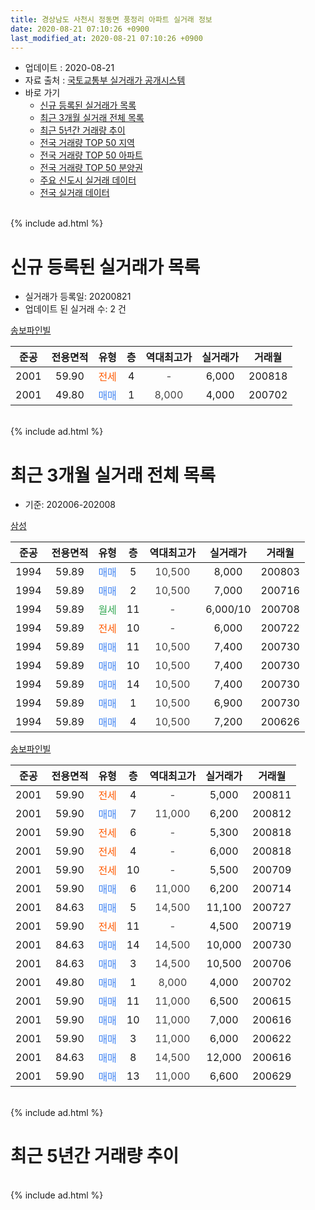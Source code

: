 ```yaml
---
title: 경상남도 사천시 정동면 풍정리 아파트 실거래 정보
date: 2020-08-21 07:10:26 +0900
last_modified_at: 2020-08-21 07:10:26 +0900
---
```


* 업데이트 : 2020-08-21
* 자료 출처 : [국토교통부 실거래가 공개시스템](http://rt.molit.go.kr)
* 바로 가기
    * [신규 등록된 실거래가 목록](#신규-등록된-실거래가-목록)
    * [최근 3개월 실거래 전체 목록](#최근-3개월-실거래-전체-목록)
    * [최근 5년간 거래량 추이](#최근-5년간-거래량-추이)
    * [전국 거래량 TOP 50 지역](https://inasie.github.io/apt-trade-info/최근-3개월-전국에서-가장-거래가-많이-발생한-지역)
    * [전국 거래량 TOP 50 아파트](https://inasie.github.io/apt-trade-info/최근-3개월-전국에서-가장-거래가-많이-발생한-아파트)
    * [전국 거래량 TOP 50 분양권](https://inasie.github.io/apt-trade-info/최근-3개월-전국에서-가장-거래가-많이-발생한-분양권)
    * [주요 신도시 실거래 데이터](https://inasie.github.io/apt-trade-info/주요-신도시)
    * [전국 실거래 데이터](https://inasie.github.io/apt-trade-info/전국)
<br>
{% include ad.html %}
<br>

# 신규 등록된 실거래가 목록
* 실거래가 등록일: 20200821
* 업데이트 된 실거래 수: 2 건


[송보파인빌](https://search.naver.com/search.naver?query=%EA%B2%BD%EC%83%81%EB%82%A8%EB%8F%84+%EC%82%AC%EC%B2%9C%EC%8B%9C+%EC%A0%95%EB%8F%99%EB%A9%B4+%ED%92%8D%EC%A0%95%EB%A6%AC+%EC%86%A1%EB%B3%B4%ED%8C%8C%EC%9D%B8%EB%B9%8C)

|준공|전용면적|유형|층|역대최고가|실거래가|거래월|
|:---:|:---:|:---:|:---:|:---:|:---:|:---:|
|2001|59.90|<span style="color:#ff5a00">전세</span>|4|<span style="color:#444444">-</span>|6,000|200818|
|2001|49.80|<span style="color:#4285f3">매매</span>|1|<span style="color:#444444">8,000</span>|4,000|200702|


<br>
{% include ad.html %}
<br>

# 최근 3개월 실거래 전체 목록
* 기준: 202006-202008


[삼성](https://search.naver.com/search.naver?query=%EA%B2%BD%EC%83%81%EB%82%A8%EB%8F%84+%EC%82%AC%EC%B2%9C%EC%8B%9C+%EC%A0%95%EB%8F%99%EB%A9%B4+%ED%92%8D%EC%A0%95%EB%A6%AC+%EC%82%BC%EC%84%B1)

|준공|전용면적|유형|층|역대최고가|실거래가|거래월|
|:---:|:---:|:---:|:---:|:---:|:---:|:---:|
|1994|59.89|<span style="color:#4285f3">매매</span>|5|<span style="color:#444444">10,500</span>|8,000|200803|
|1994|59.89|<span style="color:#4285f3">매매</span>|2|<span style="color:#444444">10,500</span>|7,000|200716|
|1994|59.89|<span style="color:#34a853">월세</span>|11|<span style="color:#444444">-</span>|6,000/10|200708|
|1994|59.89|<span style="color:#ff5a00">전세</span>|10|<span style="color:#444444">-</span>|6,000|200722|
|1994|59.89|<span style="color:#4285f3">매매</span>|11|<span style="color:#444444">10,500</span>|7,400|200730|
|1994|59.89|<span style="color:#4285f3">매매</span>|10|<span style="color:#444444">10,500</span>|7,400|200730|
|1994|59.89|<span style="color:#4285f3">매매</span>|14|<span style="color:#444444">10,500</span>|7,400|200730|
|1994|59.89|<span style="color:#4285f3">매매</span>|1|<span style="color:#444444">10,500</span>|6,900|200730|
|1994|59.89|<span style="color:#4285f3">매매</span>|4|<span style="color:#444444">10,500</span>|7,200|200626|

[송보파인빌](https://search.naver.com/search.naver?query=%EA%B2%BD%EC%83%81%EB%82%A8%EB%8F%84+%EC%82%AC%EC%B2%9C%EC%8B%9C+%EC%A0%95%EB%8F%99%EB%A9%B4+%ED%92%8D%EC%A0%95%EB%A6%AC+%EC%86%A1%EB%B3%B4%ED%8C%8C%EC%9D%B8%EB%B9%8C)

|준공|전용면적|유형|층|역대최고가|실거래가|거래월|
|:---:|:---:|:---:|:---:|:---:|:---:|:---:|
|2001|59.90|<span style="color:#ff5a00">전세</span>|4|<span style="color:#444444">-</span>|5,000|200811|
|2001|59.90|<span style="color:#4285f3">매매</span>|7|<span style="color:#444444">11,000</span>|6,200|200812|
|2001|59.90|<span style="color:#ff5a00">전세</span>|6|<span style="color:#444444">-</span>|5,300|200818|
|2001|59.90|<span style="color:#ff5a00">전세</span>|4|<span style="color:#444444">-</span>|6,000|200818|
|2001|59.90|<span style="color:#ff5a00">전세</span>|10|<span style="color:#444444">-</span>|5,500|200709|
|2001|59.90|<span style="color:#4285f3">매매</span>|6|<span style="color:#444444">11,000</span>|6,200|200714|
|2001|84.63|<span style="color:#4285f3">매매</span>|5|<span style="color:#444444">14,500</span>|11,100|200727|
|2001|59.90|<span style="color:#ff5a00">전세</span>|11|<span style="color:#444444">-</span>|4,500|200719|
|2001|84.63|<span style="color:#4285f3">매매</span>|14|<span style="color:#444444">14,500</span>|10,000|200730|
|2001|84.63|<span style="color:#4285f3">매매</span>|3|<span style="color:#444444">14,500</span>|10,500|200706|
|2001|49.80|<span style="color:#4285f3">매매</span>|1|<span style="color:#444444">8,000</span>|4,000|200702|
|2001|59.90|<span style="color:#4285f3">매매</span>|11|<span style="color:#444444">11,000</span>|6,500|200615|
|2001|59.90|<span style="color:#4285f3">매매</span>|10|<span style="color:#444444">11,000</span>|7,000|200616|
|2001|59.90|<span style="color:#4285f3">매매</span>|3|<span style="color:#444444">11,000</span>|6,000|200622|
|2001|84.63|<span style="color:#4285f3">매매</span>|8|<span style="color:#444444">14,500</span>|12,000|200616|
|2001|59.90|<span style="color:#4285f3">매매</span>|13|<span style="color:#444444">11,000</span>|6,600|200629|


<br>
{% include ad.html %}
<br>

# 최근 5년간 거래량 추이


<div style="width:100%;">
    <canvas id="deal_progress" height="200"></canvas>
</div>

<script>
new Chart(document.getElementById("deal_progress"), {
    type: 'line',
    data: {
        labels: ['201508','201509','201510','201511','201512','201601','201602','201603','201604','201605','201606','201607','201608','201609','201610','201611','201612','201701','201702','201703','201704','201705','201706','201707','201708','201709','201710','201711','201712','201801','201802','201803','201804','201805','201806','201807','201808','201809','201810','201811','201812','201901','201902','201903','201904','201905','201906','201907','201908','201909','201910','201911','201912','202001','202002','202003','202004','202005','202006','202007','202008'],
        datasets: [{
            label: '매매',
            pointRadius: 1,
            data: [7, 13, 15, 12, 9, 11, 15, 9, 9, 10, 10, 10, 14, 9, 14, 10, 8, 6, 7, 10, 4, 4, 8, 9, 4, 4, 4, 7, 2, 1, 7, 8, 9, 6, 6, 5, 3, 7, 4, 7, 2, 5, 5, 7, 8, 5, 5, 3, 6, 3, 5, 6, 6, 1, 2, 9, 6, 7, 6, 10, 2],
            borderColor: "rgba(255, 201, 14, 1)",
            backgroundColor: "rgba(255, 201, 14, 0.5)",
            fill: false,
            lineTension: 0
        },{
            label: '전월세',
            pointRadius: 1,
            data: [10, 9, 8, 5, 12, 8, 6, 12, 11, 6, 4, 8, 9, 11, 5, 7, 8, 10, 6, 8, 4, 8, 3, 5, 4, 1, 6, 10, 4, 8, 8, 6, 5, 3, 8, 3, 6, 2, 7, 5, 1, 5, 5, 9, 3, 5, 5, 7, 7, 4, 9, 10, 6, 7, 10, 6, 8, 3, 0, 4, 3],
            borderColor: "rgba(0, 141, 185, 1)",
            backgroundColor: "rgba(0, 141, 185, 0.5)",
            fill: false,
            lineTension: 0
        }
        ]
    },
    options: {
        responsive: true,
        title: {
            display: false
        },
        tooltips: {
            mode: 'index',
            intersect: false
        },
        hover: {
            mode: 'nearest',
            intersect: true
        },
        scales: {
            xAxes: [{
                display: true,
                scaleLabel: {
                    display: true,
                    labelString: '년/월'
                }
            }],
            yAxes: [{
                display: true,
                ticks: {
                    suggestedMin: 0,
                },
                scaleLabel: {
                    display: true,
                    labelString: '실거래 수'
                }
            }]
        }
    }
});

</script>


<br>
{% include ad.html %}
<br>

